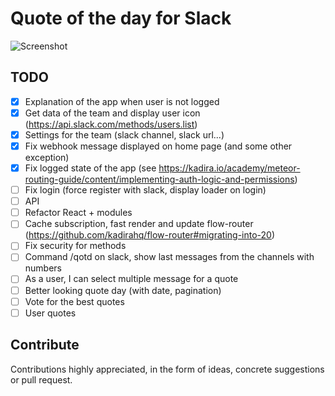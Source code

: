 # Quote of the day for Slack

![Screenshot](https://github.com/tlenclos/Slack-quote-of-the-day/blob/master/screenshot.png)

## TODO
- [x] Explanation of the app when user is not logged
- [x] Get data of the team and display user icon (https://api.slack.com/methods/users.list)
- [x] Settings for the team (slack channel, slack url...)
- [x] Fix webhook message displayed on home page (and some other exception)
- [X] Fix logged state of the app (see https://kadira.io/academy/meteor-routing-guide/content/implementing-auth-logic-and-permissions)
- [ ] Fix login (force register with slack, display loader on login)
- [ ] API
- [ ] Refactor React + modules
- [ ] Cache subscription, fast render and update flow-router (https://github.com/kadirahq/flow-router#migrating-into-20)
- [ ] Fix security for methods
- [ ] Command /qotd on slack, show last messages from the channels with numbers
- [ ] As a user, I can select multiple message for a quote
- [ ] Better looking quote day (with date, pagination)
- [ ] Vote for the best quotes
- [ ] User quotes

Contribute
----------
Contributions highly appreciated, in the form of ideas, concrete suggestions or pull request.
